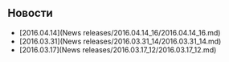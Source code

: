 ## Новости
  * [2016.04.14](News releases/2016.04.14_16/2016.04.14_16.md)
  * [2016.03.31](News releases/2016.03.31_14/2016.03.31_14.md)
  * [2016.03.17](News releases/2016.03.17_12/2016.03.17_12.md)
